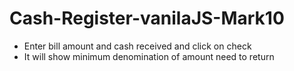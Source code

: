 # Cash-Register-vanilaJS-Mark10

* Enter bill amount and cash received and click on check
* It will show minimum denomination of amount need to return 
